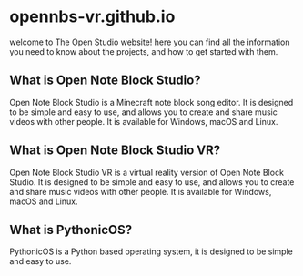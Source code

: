 # opennbs-vr.github.io




welcome to The Open Studio website! here you can find all the information you need to know about the projects, and how to get started with them.

## What is Open Note Block Studio?
 
Open Note Block Studio is a Minecraft note block song editor. It is designed to be simple and easy to use, and allows you to create and share music videos with other people. It is available for Windows, macOS and Linux.

## What is Open Note Block Studio VR?

Open Note Block Studio VR is a virtual reality version of Open Note Block Studio. It is designed to be simple and easy to use, and allows you to create and share music videos with other people. It is available for Windows, macOS and Linux.

## What is PythonicOS?

PythonicOS is a Python based operating system, it is designed to be simple and easy to use. 
